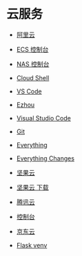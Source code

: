 # 云服务


<div id = "首"></div>
<script src = "../js/首.js"></script>


* [阿里云](https://www.aliyun.com/)
* [ECS 控制台](https://ecs.console.aliyun.com/)
* [NAS 控制台](https://nasnext.console.aliyun.com/)
* [Cloud Shell](https://shell.aliyun.com/)


* [VS Code](https://code.visualstudio.com/)
* [Ezhou](https://vscode.dev/tunnel/ezhou)


* [Visual Studio Code](https://code.visualstudio.com/)
* [Git](https://git-scm.com/)
* [Everything](https://www.voidtools.com/zh-cn/)
* [Everything Changes](https://www.voidtools.com/Changes.txt)
* [坚果云](https://www.jianguoyun.com/)
* [坚果云 下载](https://www.jianguoyun.com/s/downloads)


* [腾讯云](https://cloud.tencent.com/)
* [控制台](https://console.cloud.tencent.com/)


* [京东云](https://www.jdcloud.com/)


* [Flask venv](https://flask.palletsprojects.com/en/3.0.x/installation/#virtual-environments)
